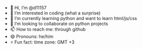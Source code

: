 - 👋 Hi, I’m @d11157
- 👀 I’m interested in coding (what a surprise)
- 🌱 I’m currently learning python and want to learn html/js/css
- 💞️ I’m looking to collaborate on python projects
- 📫 How to reach me: through github
- 😄 Pronouns: he/him
- ⚡ Fun fact: time zone: GMT +3

<!---
d11157/d11157 is a ✨ special ✨ repository because its `README.md` (this file) appears on your GitHub profile.
You can click the Preview link to take a look at your changes.
--->

